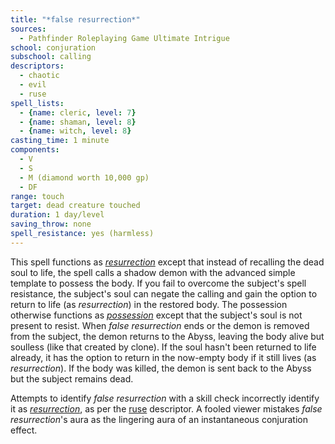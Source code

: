 ```yaml
---
title: "*false resurrection*"
sources:
  - Pathfinder Roleplaying Game Ultimate Intrigue
school: conjuration
subschool: calling
descriptors:
  - chaotic
  - evil
  - ruse
spell_lists:
  - {name: cleric, level: 7}
  - {name: shaman, level: 8}
  - {name: witch, level: 8}
casting_time: 1 minute
components:
  - V
  - S
  - M (diamond worth 10,000 gp)
  - DF
range: touch
target: dead creature touched
duration: 1 day/level
saving_throw: none
spell_resistance: yes (harmless)
---
```


This spell functions as [*resurrection*](/spells/resurrection/) except that instead of recalling the dead soul to life, the spell calls a shadow demon with the advanced simple template to possess the body. If you fail to overcome the subject's spell resistance, the subject's soul can negate the calling and gain the option to return to life (as *resurrection*) in the restored body. The possession otherwise functions as [*possession*](/spells/possession/) except that the subject's soul is not present to resist. When *false resurrection* ends or the demon is removed from the subject, the demon returns to the Abyss, leaving the body alive but soulless (like that created by clone). If the soul hasn't been returned to life already, it has the option to return in the now-empty body if it still lives (as *resurrection*). If the body was killed, the demon is sent back to the Abyss but the subject remains dead.

Attempts to identify *false resurrection* with a skill check incorrectly identify it as [*resurrection*](/spells/ressurection/), as per the [ruse](/descriptors/ruse/) descriptor. A fooled viewer mistakes *false resurrection*'s aura as the lingering aura of an instantaneous conjuration effect.

